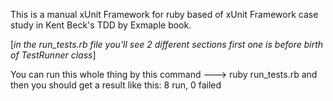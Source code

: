 This is a manual xUnit Framework for ruby based of xUnit Framework case study in Kent Beck's TDD by Exmaple book.

[*in the run_tests.rb file you'll see 2 different sections first one is before birth of TestRunner class*]

You can run this whole thing by this command ---> ruby run_tests.rb and then you should get a result like this:
8 run, 0 failed
